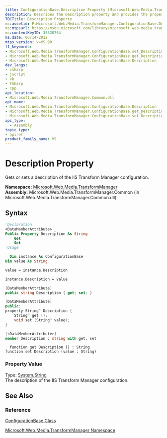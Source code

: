```yaml
---
title: ConfigurationBase.Description Property (Microsoft.Web.Media.TransformManager)
description: Describes the Description property and provides the property's namespace, assembly, syntax, and property value.
TOCTitle: Description Property
ms:assetid: P:Microsoft.Web.Media.TransformManager.ConfigurationBase.Description
ms:mtpsurl: https://msdn.microsoft.com/library/microsoft.web.media.transformmanager.configurationbase.description(v=VS.90)
ms:contentKeyID: 35520764
ms.date: 06/14/2012
mtps_version: v=VS.90
f1_keywords:
- Microsoft.Web.Media.TransformManager.ConfigurationBase.set_Description
- Microsoft.Web.Media.TransformManager.ConfigurationBase.get_Description
- Microsoft.Web.Media.TransformManager.ConfigurationBase.Description
dev_langs:
- csharp
- jscript
- vb
- FSharp
- cpp
api_location:
- Microsoft.Web.Media.TransformManager.Common.dll
api_name:
- Microsoft.Web.Media.TransformManager.ConfigurationBase.Description
- Microsoft.Web.Media.TransformManager.ConfigurationBase.get_Description
- Microsoft.Web.Media.TransformManager.ConfigurationBase.set_Description
api_type:
  - Assembly
topic_type:
- apiref
product_family_name: VS
---
```


# Description Property

Gets or sets a description of the IIS Transform Manager configuration.

**Namespace:**  [Microsoft.Web.Media.TransformManager](microsoft-web-media-transformmanager-namespace.md)  
**Assembly:**  Microsoft.Web.Media.TransformManager.Common (in Microsoft.Web.Media.TransformManager.Common.dll)

## Syntax

```vb
'Declaration
<DataMemberAttribute> _
Public Property Description As String
    Get
    Set
'Usage

  Dim instance As ConfigurationBase
Dim value As String

value = instance.Description

instance.Description = value
```

```csharp
[DataMemberAttribute]
public string Description { get; set; }
```

```cpp
[DataMemberAttribute]
public:
property String^ Description {
    String^ get ();
    void set (String^ value);
}
```

``` fsharp
[<DataMemberAttribute>]
member Description : string with get, set
```

```jscript
  function get Description () : String
function set Description (value : String)
```

### Property Value

Type: [System.String](https://msdn.microsoft.com/library/s1wwdcbf)  
The description of the IIS Transform Manager configuration.  

## See Also

### Reference

[ConfigurationBase Class](configurationbase-class-microsoft-web-media-transformmanager.md)

[Microsoft.Web.Media.TransformManager Namespace](microsoft-web-media-transformmanager-namespace.md)

